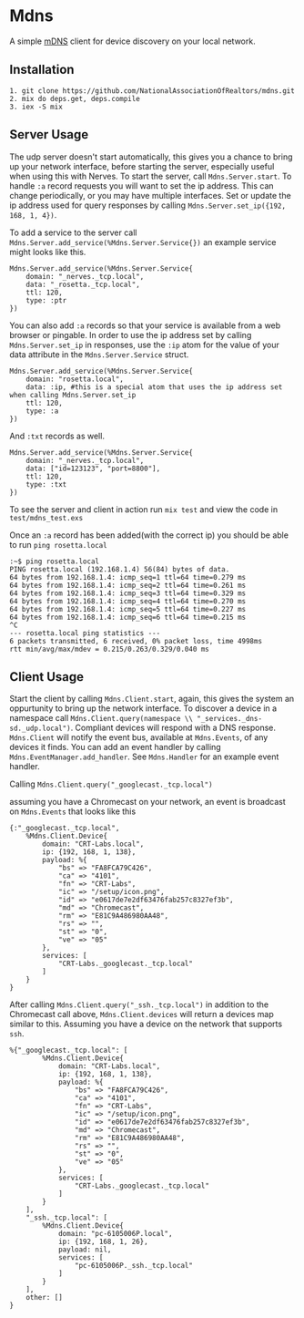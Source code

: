 # Mdns

A simple [mDNS](https://en.wikipedia.org/wiki/Multicast_DNS) client for device discovery on your local network.

## Installation

    1. git clone https://github.com/NationalAssociationOfRealtors/mdns.git
    2. mix do deps.get, deps.compile
    3. iex -S mix

## Server Usage
The udp server doesn't start automatically, this gives you a chance to bring up your network interface, before starting the server, especially useful when using this with Nerves. To start the server, call `Mdns.Server.start`. To handle `:a` record requests you will want to set the ip address. This can change periodically, or you may have multiple interfaces. Set or update the ip address used for query responses by calling `Mdns.Server.set_ip({192, 168, 1, 4})`.

To add a service to the server call `Mdns.Server.add_service(%Mdns.Server.Service{})` an example service might looks like this.

    Mdns.Server.add_service(%Mdns.Server.Service{
        domain: "_nerves._tcp.local",
        data: "_rosetta._tcp.local",
        ttl: 120,
        type: :ptr
    })

You can also add `:a` records so that your service is available from a web browser or pingable. In order to use the ip address set by calling `Mdns.Server.set_ip` in responses, use the `:ip` atom for the value of your data attribute in the `Mdns.Server.Service` struct.

    Mdns.Server.add_service(%Mdns.Server.Service{
        domain: "rosetta.local",
        data: :ip, #this is a special atom that uses the ip address set when calling Mdns.Server.set_ip
        ttl: 120,
        type: :a
    })

And `:txt` records as well.

    Mdns.Server.add_service(%Mdns.Server.Service{
        domain: "_nerves._tcp.local",
        data: ["id=123123", "port=8800"],
        ttl: 120,
        type: :txt
    })

To see the server and client in action run `mix test` and view the code in `test/mdns_test.exs`

Once an `:a` record has been added(with the correct ip) you should be able to run `ping rosetta.local`

    :~$ ping rosetta.local
    PING rosetta.local (192.168.1.4) 56(84) bytes of data.
    64 bytes from 192.168.1.4: icmp_seq=1 ttl=64 time=0.279 ms
    64 bytes from 192.168.1.4: icmp_seq=2 ttl=64 time=0.261 ms
    64 bytes from 192.168.1.4: icmp_seq=3 ttl=64 time=0.329 ms
    64 bytes from 192.168.1.4: icmp_seq=4 ttl=64 time=0.270 ms
    64 bytes from 192.168.1.4: icmp_seq=5 ttl=64 time=0.227 ms
    64 bytes from 192.168.1.4: icmp_seq=6 ttl=64 time=0.215 ms
    ^C
    --- rosetta.local ping statistics ---
    6 packets transmitted, 6 received, 0% packet loss, time 4998ms
    rtt min/avg/max/mdev = 0.215/0.263/0.329/0.040 ms


## Client Usage
Start the client by calling `Mdns.Client.start`, again, this gives the system an oppurtunity to bring up the network interface. To discover a device in a namespace call `Mdns.Client.query(namespace \\ "_services._dns-sd._udp.local")`. Compliant devices will respond with a DNS response. `Mdns.Client` will notify the event bus, available at `Mdns.Events`, of any devices it finds. You can add an event handler by calling `Mdns.EventManager.add_handler`. See `Mdns.Handler` for an example event handler.

Calling `Mdns.Client.query("_googlecast._tcp.local")`

assuming you have a Chromecast on your network, an event is broadcast on `Mdns.Events` that looks like this

    {:"_googlecast._tcp.local",
        %Mdns.Client.Device{
            domain: "CRT-Labs.local",
            ip: {192, 168, 1, 138},
            payload: %{
                "bs" => "FA8FCA79C426",
                "ca" => "4101",
                "fn" => "CRT-Labs",
                "ic" => "/setup/icon.png",
                "id" => "e0617de7e2df63476fab257c8327ef3b",
                "md" => "Chromecast",
                "rm" => "E81C9A486980AA48",
                "rs" => "",
                "st" => "0",
                "ve" => "05"
            },
            services: [
                "CRT-Labs._googlecast._tcp.local"
            ]
        }
    }

After calling `Mdns.Client.query("_ssh._tcp.local")` in addition to the Chromecast call above, `Mdns.Client.devices` will return a devices map similar to this. Assuming you have a device on the network that supports `ssh`.

    %{"_googlecast._tcp.local": [
            %Mdns.Client.Device{
                domain: "CRT-Labs.local",
                ip: {192, 168, 1, 138},
                payload: %{
                    "bs" => "FA8FCA79C426",
                    "ca" => "4101",
                    "fn" => "CRT-Labs",
                    "ic" => "/setup/icon.png",
                    "id" => "e0617de7e2df63476fab257c8327ef3b",
                    "md" => "Chromecast",
                    "rm" => "E81C9A486980AA48",
                    "rs" => "",
                    "st" => "0",
                    "ve" => "05"
                },
                services: [
                    "CRT-Labs._googlecast._tcp.local"
                ]
            }
        ],
        "_ssh._tcp.local": [
            %Mdns.Client.Device{
                domain: "pc-6105006P.local",
                ip: {192, 168, 1, 26},
                payload: nil,
                services: [
                    "pc-6105006P._ssh._tcp.local"
                ]
            }
        ],
        other: []
    }
